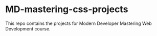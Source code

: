 # MD-mastering-css-projects
This repo contains the projects for Modern Developer Mastering Web Development course.
